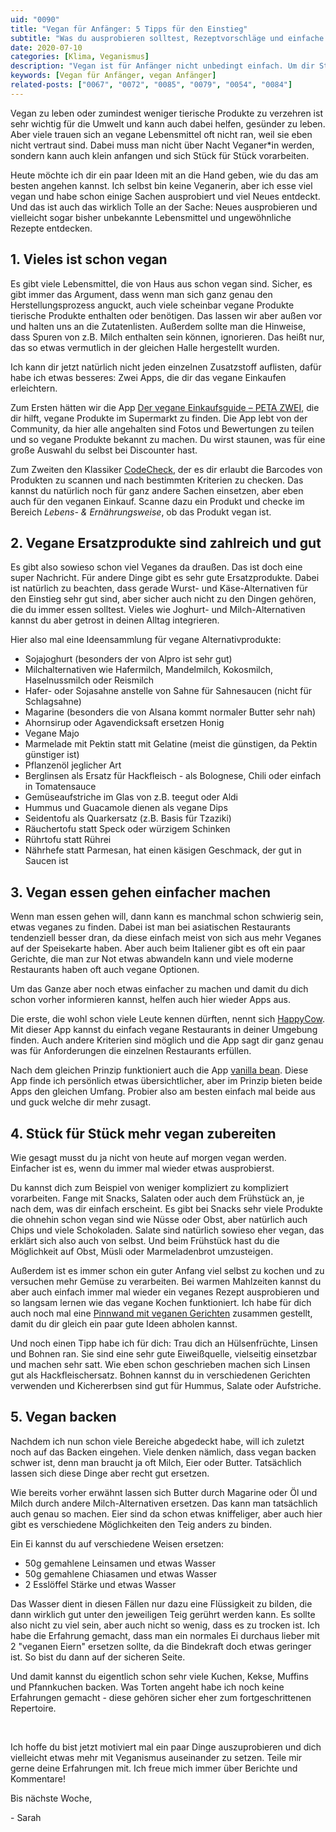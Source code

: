 ```yaml
---
uid: "0090"
title: "Vegan für Anfänger: 5 Tipps für den Einstieg"
subtitle: "Was du ausprobieren solltest, Rezeptvorschläge und einfache Ersatzprodukte"
date: 2020-07-10
categories: [Klima, Veganismus]
description: "Vegan ist für Anfänger nicht unbedingt einfach. Um dir Starthilfe zu geben, verrate ich dir ein paar Tipps, wie du am besten loslegst."
keywords: [Vegan für Anfänger, vegan Anfänger]
related-posts: ["0067", "0072", "0085", "0079", "0054", "0084"]
---
```

Vegan zu leben oder zumindest weniger tierische Produkte zu verzehren ist sehr wichtig für die Umwelt und kann auch dabei helfen, gesünder zu leben. Aber viele trauen sich an vegane Lebensmittel oft nicht ran, weil sie eben nicht vertraut sind. Dabei muss man nicht über Nacht Veganer*in werden, sondern kann auch klein anfangen und sich Stück für Stück vorarbeiten.

Heute möchte ich dir ein paar Ideen mit an die Hand geben, wie du das am besten angehen kannst. Ich selbst bin keine Veganerin, aber ich esse viel vegan und habe schon einige Sachen ausprobiert und viel Neues entdeckt. Und das ist auch das wirklich Tolle an der Sache: Neues ausprobieren und vielleicht sogar bisher unbekannte Lebensmittel und ungewöhnliche Rezepte entdecken.

## 1. Vieles ist schon vegan
Es gibt viele Lebensmittel, die von Haus aus schon vegan sind. Sicher, es gibt immer das Argument, dass wenn man sich ganz genau den Herstellungsprozess anguckt, auch viele scheinbar vegane Produkte tierische Produkte enthalten oder benötigen. Das lassen wir aber außen vor und halten uns an die Zutatenlisten. Außerdem sollte man die Hinweise, dass Spuren von z.B. Milch enthalten sein können, ignorieren. Das heißt nur, das so etwas vermutlich in der gleichen Halle hergestellt wurden.

Ich kann dir jetzt natürlich nicht jeden einzelnen Zusatzstoff auflisten, dafür habe ich etwas besseres: Zwei Apps, die dir das vegane Einkaufen erleichtern.

Zum Ersten hätten wir die App [Der vegane Einkaufsguide – PETA ZWEI](https://play.google.com/store/apps/details?id=org.petazwei.petazwei&hl=de), die dir hilft, vegane Produkte im Supermarkt zu finden. Die App lebt von der Community, da hier alle angehalten sind Fotos und Bewertungen zu teilen und so vegane Produkte bekannt zu machen. Du wirst staunen, was für eine große Auswahl du selbst bei Discounter hast.

Zum Zweiten den Klassiker [CodeCheck](https://play.google.com/store/apps/details?id=ch.ethz.im.codecheck), der es dir erlaubt die Barcodes von Produkten zu scannen und nach bestimmten Kriterien zu checken. Das kannst du natürlich noch für ganz andere Sachen einsetzen, aber eben auch für den veganen Einkauf. Scanne dazu ein Produkt und checke im Bereich _Lebens- & Ernährungsweise_, ob das Produkt vegan ist.

## 2. Vegane Ersatzprodukte sind zahlreich und gut
Es gibt also sowieso schon viel Veganes da draußen. Das ist doch eine super Nachricht. Für andere Dinge gibt es sehr gute Ersatzprodukte. Dabei ist natürlich zu beachten, dass gerade Wurst- und Käse-Alternativen für den Einstieg sehr gut sind, aber sicher auch nicht zu den Dingen gehören, die du immer essen solltest. Vieles wie Joghurt- und Milch-Alternativen kannst du aber getrost in deinen Alltag integrieren.

Hier also mal eine Ideensammlung für vegane Alternativprodukte:
- Sojajoghurt (besonders der von Alpro ist sehr gut)
- Milchalternativen wie Hafermilch, Mandelmilch, Kokosmilch, Haselnussmilch oder Reismilch
- Hafer- oder Sojasahne anstelle von Sahne für Sahnesaucen (nicht für Schlagsahne)
- Magarine (besonders die von Alsana kommt normaler Butter sehr nah)
- Ahornsirup oder Agavendicksaft ersetzen Honig
- Vegane Majo
- Marmelade mit Pektin statt mit Gelatine (meist die günstigen, da Pektin günstiger ist)
- Pflanzenöl jeglicher Art
- Berglinsen als Ersatz für Hackfleisch - als Bolognese, Chili oder einfach in Tomatensauce
- Gemüseaufstriche im Glas von z.B. teegut oder Aldi
- Hummus und Guacamole dienen als vegane Dips
- Seidentofu als Quarkersatz (z.B. Basis für Tzaziki)
- Räuchertofu statt Speck oder würzigem Schinken
- Rührtofu statt Rührei
- Nährhefe statt Parmesan, hat einen käsigen Geschmack, der gut in Saucen ist

## 3. Vegan essen gehen einfacher machen
Wenn man essen gehen will, dann kann es manchmal schon schwierig sein, etwas veganes zu finden. Dabei ist man bei asiatischen Restaurants tendenziell besser dran, da diese einfach meist von sich aus mehr Veganes auf der Speisekarte haben. Aber auch beim Italiener gibt es oft ein paar Gerichte, die man zur Not etwas abwandeln kann und viele moderne Restaurants haben oft auch vegane Optionen.

Um das Ganze aber noch etwas einfacher zu machen und damit du dich schon vorher informieren kannst, helfen auch hier wieder Apps aus.

Die erste, die wohl schon viele Leute kennen dürften, nennt sich [HappyCow](https://play.google.com/store/apps/details?id=com.hcceg.veg.compassionfree&hl=de). Mit dieser App kannst du einfach vegane Restaurants in deiner Umgebung finden. Auch andere Kriterien sind möglich und die App sagt dir ganz genau was für Anforderungen die einzelnen Restaurants erfüllen.

Nach dem gleichen Prinzip funktioniert auch die App [vanilla bean](https://play.google.com/store/apps/details?id=de.grunzeug.vanillabean&hl=de). Diese App finde ich persönlich etwas übersichtlicher, aber im Prinzip bieten beide Apps den gleichen Umfang. Probier also am besten einfach mal beide aus und guck welche dir mehr zusagt.

## 4. Stück für Stück mehr vegan zubereiten
Wie gesagt musst du ja nicht von heute auf morgen vegan werden. Einfacher ist es, wenn du immer mal wieder etwas ausprobierst.

Du kannst dich zum Beispiel von weniger kompliziert zu kompliziert vorarbeiten. Fange mit Snacks, Salaten oder auch dem Frühstück an, je nach dem, was dir einfach erscheint. Es gibt bei Snacks sehr viele Produkte die ohnehin schon vegan sind wie Nüsse oder Obst, aber natürlich auch Chips und viele Schokoladen. Salate sind natürlich sowieso eher vegan, das erklärt sich also auch von selbst. Und beim Frühstück hast du die Möglichkeit auf Obst, Müsli oder Marmeladenbrot umzusteigen.

Außerdem ist es immer schon ein guter Anfang viel selbst zu kochen und zu versuchen mehr Gemüse zu verarbeiten. Bei warmen Mahlzeiten kannst du aber auch einfach immer mal wieder ein veganes Rezept ausprobieren und so langsam lernen wie das vegane Kochen funktioniert. Ich habe für dich auch noch mal eine [Pinnwand mit veganen Gerichten](https://www.pinterest.de/minimalwaste/vegan-f%C3%BCr-anf%C3%A4nger/) zusammen gestellt, damit du dir gleich ein paar gute Ideen abholen kannst.

Und noch einen Tipp habe ich für dich: Trau dich an Hülsenfrüchte, Linsen und Bohnen ran. Sie sind eine sehr gute Eiweißquelle, vielseitig einsetzbar und machen sehr satt. Wie eben schon geschrieben machen sich Linsen gut als Hackfleischersatz. Bohnen kannst du in verschiedenen Gerichten verwenden und Kichererbsen sind gut für Hummus, Salate oder Aufstriche.

## 5. Vegan backen
Nachdem ich nun schon viele Bereiche abgedeckt habe, will ich zuletzt noch auf das Backen eingehen. Viele denken nämlich, dass vegan backen schwer ist, denn man braucht ja oft Milch, Eier oder Butter. Tatsächlich lassen sich diese Dinge aber recht gut ersetzen.

Wie bereits vorher erwähnt lassen sich Butter durch Magarine oder Öl und Milch durch andere Milch-Alternativen ersetzen. Das kann man tatsächlich auch genau so machen. Eier sind da schon etwas kniffeliger, aber auch hier gibt es verschiedene Möglichkeiten den Teig anders zu binden.

Ein Ei kannst du auf verschiedene Weisen ersetzen:
- 50g gemahlene Leinsamen und etwas Wasser
- 50g gemahlene Chiasamen und etwas Wasser
- 2 Esslöffel Stärke und etwas Wasser

Das Wasser dient in diesen Fällen nur dazu eine Flüssigkeit zu bilden, die dann wirklich gut unter den jeweiligen Teig gerührt werden kann. Es sollte also nicht zu viel sein, aber auch nicht so wenig, dass es zu trocken ist. Ich habe die Erfahrung gemacht, dass man ein normales Ei durchaus lieber mit 2 "veganen Eiern" ersetzen sollte, da die Bindekraft doch etwas geringer ist. So bist du dann auf der sicheren Seite.

Und damit kannst du eigentlich schon sehr viele Kuchen, Kekse, Muffins und Pfannkuchen backen. Was Torten angeht habe ich noch keine Erfahrungen gemacht - diese gehören sicher eher zum fortgeschrittenen Repertoire.

&nbsp;

Ich hoffe du bist jetzt motiviert mal ein paar Dinge auszuprobieren und dich vielleicht etwas mehr mit Veganismus auseinander zu setzen. Teile mir gerne deine Erfahrungen mit. Ich freue mich immer über Berichte und Kommentare!

Bis nächste Woche,

\- Sarah
